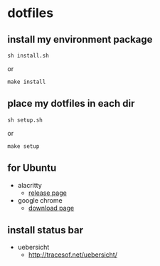 # dotfiles

## install my environment package

```
sh install.sh
```

or

```
make install
```

## place my dotfiles in each dir

```
sh setup.sh
```

or

```
make setup
```

## for Ubuntu

- alacritty
  - [release page](https://github.com/jwilm/alacritty/releases)
- google chrome
  - [download page](https://www.google.com/chrome/)

## install status bar

- uebersicht
  - http://tracesof.net/uebersicht/
